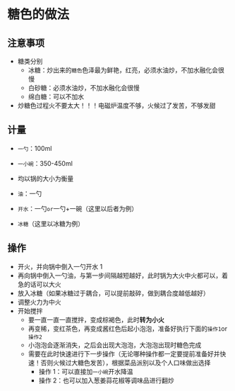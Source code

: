 # 糖色的做法

## 注意事项

* 糖类分别
    * 冰糖：炒出来的`糖色`色泽最为鲜艳，红亮，必须水油炒，不加水融化会很慢
    * 白砂糖：必须水油炒，不加水融化会很慢
    * 绵白糖：可以不加水
* 炒糖色过程火不要太大！！！电磁炉温度不够，火候过了发苦，不够发甜

## 计量

* `一勺`：100ml
* `一小碗`：350-450ml
* 均以锅的大小为衡量

* `油`：一勺
* `开水`：一勺`or`一勺+一碗（这里以后者为例）
* `冰糖`（这里以冰糖为例）
  
## 操作

* 开火，并向锅中倒入一勺开水 1
* 再向锅中倒入一勺油，与第一步间隔越短越好，此时锅为大火中火都可以，着急的话可以大火
* 放入冰糖（如果冰糖过于耦合，可以提前敲碎，做到耦合度越低越好）
* 调整火力为中火
* 开始搅拌
  * 要一直一直一直搅拌，变成棕褐色，此时**转为小火**
  * 再变稀，变红茶色，再变成酱红色后起小泡泡，准备好执行下面的`操作1`or`操作2`
  * 小泡泡会逐渐消失，之后会出现大泡泡，大泡泡出现时糖色完成
  * 需要在此时快速进行下一步操作（无论哪种操作都一定要提前准备好并快速！否则火候过大糖色发苦），根据菜品派别以及个人口味做出选择
    * 操作 1：可以直接加`一小碗`开水降温
    * 操作 2：也可以加入葱姜蒜花椒等调味品进行翻炒
